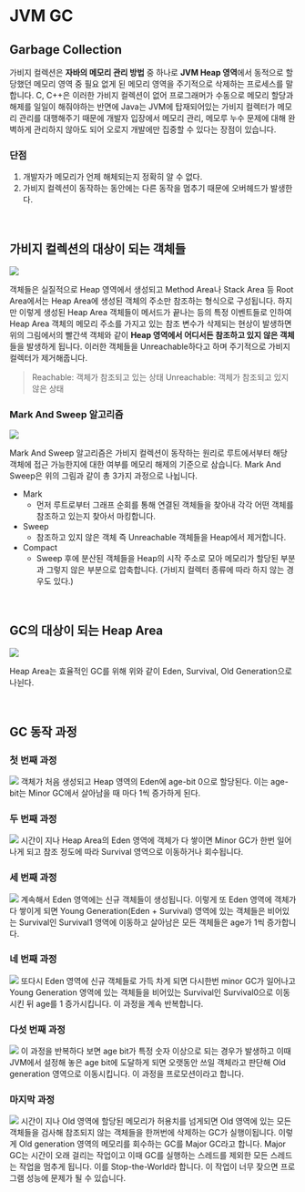 # JVM GC 

## Garbage Collection
가비지 컬렉션은 **자바의 메모리 관리 방법** 중 하나로 **JVM Heap 영역**에서 동적으로 할당했던 메모리 영역 중 필요 없게 된 메모리 영역을 주기적으로 삭제하는 프로세스를 말합니다. C, C++은 이러한 가비지 컬렉션이 없어 프로그래머가 수동으로 메모리 할당과 해제를 일일이 해줘야하는 반면에 Java는 JVM에 탑재되어있는 가비지 컬렉터가 메모리 관리를 대행해주기 때문에 개발자 입장에서 메모리 관리, 메모루 누수 문제에 대해 완벽하게 관리하지 않아도 되어 오로지 개발에만 집중할 수 있다는 장점이 있습니다.

### 단점
1. 개발자가 메모리가 언제 해체되는지 정확히 알 수 없다.
2. 가비지 컬렉션이 동작하는 동안에는 다른 동작을 멈추기 때문에 오버헤드가 발생한다.



<br>

## 가비지 컬렉션의 대상이 되는 객체들

![](https://blog.kakaocdn.net/dn/bW5c5r/btrvAb4nrdH/lYHuQZya8ECvEndRkQchjk/img.png)

객체들은 실질적으로 Heap 영역에서 생성되고 Method Area나 Stack Area 등 Root Area에서는 Heap Area에 생성된 객체의 주소만 참조하는 형식으로 구성됩니다. 하지만 이렇게 생성된 Heap Area 객체들이 메서드가 끝나는 등의 특정 이벤트들로 인하여 Heap Area 객체의 메모리 주소를 가지고 있는 참조 변수가 삭제되는 현상이 발생하면 위의 그림에서의 빨간색 객체와 같이 **Heap 영역에서 어디서든 참조하고 있지 않은 객체**들을 발생하게 됩니다. 이러한 객체들을 Unreachable하다고 하며 주기적으로 가비지 컬렉터가 제거해줍니다.  
  
> Reachable: 객체가 참조되고 있는 상태
> Unreachable: 객체가 참조되고 있지 않은 상태

### Mark And Sweep 알고리즘

![](https://blog.kakaocdn.net/dn/bGghBW/btrvvDgIHRO/HxoX3w9skgah3xFVhfEgD0/img.png)

Mark And Sweep 알고리즘은 가비지 컬렉션이 동작하는 원리로 루트에서부터 해당 객체에 접근 가능한지에 대한 여부를 메모리 해제의 기준으로 삼습니다. Mark And Sweep은 위의 그림과 같이 총 3가지 과정으로 나뉩니다.  

- Mark 
  - 먼저 루트로부터 그래프 순회를 통해 연결된 객체들을 찾아내 각각 어떤 객체를 참조하고 있는지 찾아서 마킹합니다.
- Sweep
  - 참조하고 있지 않은 객체 즉 Unreachable 객체들을 Heap에서 제거합니다.
- Compact
  - Sweep 후에 분산된 객체들을 Heap의 시작 주소로 모아 메모리가 할당된 부분과 그렇지 않은 부분으로 압축합니다. (가비지 컬렉터 종류에 따라 하지 않는 경우도 있다.)

<br>

## GC의 대상이 되는 Heap Area


![](https://blog.kakaocdn.net/dn/bti1oP/btrvtcdoBC9/upBBOdB4mJF6tfyhL8GPbK/img.png)

Heap Area는 효율적인 GC를 위해 위와 같이 Eden, Survival, Old Generation으로 나뉜다.

<br>

## GC 동작 과정

### 첫 번째 과정
![](https://blog.kakaocdn.net/dn/7pVmj/btrvu28jcRt/Iy5eB9flQ8L4eIkc0a1FX1/img.png)
객체가 처음 생성되고 Heap 영역의 Eden에 age-bit 0으로 할당된다. 이는 age-bit는 Minor GC에서 살아남을 때 마다 1씩 증가하게 된다.

### 두 번째 과정
![](https://blog.kakaocdn.net/dn/cTWRqo/btrvxlfT2KU/gIDFZpUapbTZTKR1Gi16M0/img.png)
시간이 지나 Heap Area의 Eden 영역에 객체가 다 쌓이면 Minor GC가 한번 일어나게 되고 참조 정도에 따라 Survival 영역으로 이동하거나 회수됩니다.

### 세 번째 과정
![](https://blog.kakaocdn.net/dn/b42htO/btrvuPvhcQ2/HwXDNmku8NbhSkaGoJEywK/img.png)
계속해서 Eden 영역에는 신규 객체들이 생성됩니다. 이렇게 또 Eden 영역에 객체가 다 쌓이게 되면 Young Generation(Eden + Survival) 영역에 있는 객체들은 비어있는 Survival인 Survival1 영역에 이동하고 살아남은 모든 객체들은 age가 1씩 증가합니다.

### 네 번째 과정
![](https://blog.kakaocdn.net/dn/dpYphN/btrvocRXzk2/PANFhltyaGtzuDak9nqd61/img.png)
또다시 Eden 영역에 신규 객체들로 가득 차게 되면 다시한번 minor GC가 일어나고 Young Generation 영역에 있는 객체들을 비어있는 Survival인 Survival0으로 이동시킨 뒤 age를 1 증가시킵니다. 이 과정을 계속 반복합니다.

### 다섯 번째 과정
![](https://img1.daumcdn.net/thumb/R1280x0/?scode=mtistory2&fname=https%3A%2F%2Fblog.kakaocdn.net%2Fdn%2FGvbFe%2FbtrvqaMQzF5%2F2pYF0QKjwBZWF7EtYNJ8OK%2Fimg.png)
이 과정을 반복하다 보면 age bit가 특정 숫자 이상으로 되는 경우가 발생하고 이때 JVM에서 설정해 놓은 age bit에 도달하게 되면 오랫동안 쓰일 객체라고 판단해 Old generation 영역으로 이동시킵니다. 이 과정을 프로모션이라고 합니다.

### 마지막 과정
![](https://blog.kakaocdn.net/dn/b015X4/btrvtcRX3Go/DG6GyfMsZv0xgJRujfOeRK/img.png)
시간이 지나 Old 영역에 할당된 메모리가 허용치를 넘게되면 Old 영역에 있는 모든 객체들을 검사해 참조되지 않는 객체들을 한꺼번에 삭제하는 GC가 실행이됩니다. 이렇게 Old generation 영역의 메모리를 회수하는 GC를 Major GC라고 합니다. Major GC는 시간이 오래 걸리는 작업이고 이때 GC를 실행하는 스레드를 제외한 모든 스레드는 작업을 멈추게 됩니다. 이를 Stop-the-World라 합니다. 이 작업이 너무 잦으면 프로그램 성능에 문제가 될 수 있습니다.